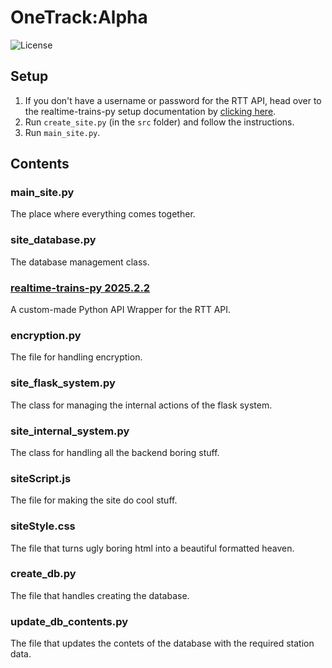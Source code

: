 # OneTrack:Alpha

![License](https://img.shields.io/github/license/anonymous44401/OneTrack)

## Setup

1. If you don't have a username or password for the RTT API, head over to the realtime-trains-py setup documentation by [clicking here](https://github.com/realtime-trains-lang/realtime-trains-py/wiki/Setup#i-dont-have-a-username-or-password).
2. Run `create_site.py` (in the `src` folder) and follow the instructions. 
3. Run `main_site.py`.

## Contents

### main_site.py 
The place where everything comes together.

### site_database.py
The database management class.

### [realtime-trains-py 2025.2.2](https://github.com/realtime-trains-lang/realtime-trains-py/tree/v2025.2.2)
A custom-made Python API Wrapper for the RTT API.

### encryption.py
The file for handling encryption.

### site_flask_system.py
The class for managing the internal actions of the flask system.

### site_internal_system.py
The class for handling all the backend boring stuff.

### siteScript.js
The file for making the site do cool stuff.

### siteStyle.css
The file that turns ugly boring html into a beautiful formatted heaven.

### create_db.py
The file that handles creating the database.

### update_db_contents.py
The file that updates the contets of the database with the required station data.
